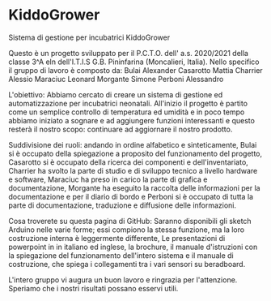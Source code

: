 # KiddoGrower
Sistema di gestione per incubatrici KiddoGrower

Questo è un progetto sviluppato per il P.C.T.O. dell' a.s. 2020/2021 della classe 3^A eln dell'I.T.I.S G.B. Pininfarina (Moncalieri, Italia).
Nello specifico il gruppo di lavoro è composto da:
Bulai Alexander
Casarotto Mattia
Charrier Alessio
Maraciuc Leonard
Morgante Simone
Perboni Alessandro

L'obiettivo:
Abbiamo cercato di creare un sistema di gestione ed automatizzazione per incubatrici neonatali. All'inizio il progetto è partito come un semplice controllo di temperatura ed umidità e in poco tempo abbiamo iniziato a sognare e ad aggiungere funzioni interessanti e questo resterà il nostro scopo: continuare ad aggiornare il nostro prodotto.

Suddivisione dei ruoli:
andando in ordine alfabetico e sinteticamente, Bulai si è occupato della spiegazione a proposito del funzionamento del progetto, Casarotto si è occupato della ricerca dei componenti e dell'inventariato, Charrier ha svolto la parte di studio e di sviluppo tecnico a livello hardware e software, Maraciuc ha preso in carico la parte di grafica e documentazione, Morgante ha eseguito la raccolta delle informazioni per la documentazione e per il diario di bordo e Perboni si è occupato di tutta la parte di documentazione, traduzione e diffusione delle informazioni.

Cosa troverete su questa pagina di GitHub:
Saranno disponibili gli sketch Arduino nelle varie forme; essi compiono la stessa funzione, ma la loro costruzione interna è leggermente differente, Le presentazioni di powerpoint in in italiano ed inglese, la brochure, il manuale d'istruzioni con la spiegazione del funzionamento dell'intero sistema e il manuale di costruzione, che spiega i collegamenti tra i vari sensori su beradboard.

L'intero gruppo vi augura un buon lavoro e ringrazia per l'attenzione. Speriamo che i nostri risultati possano esservi utili.
